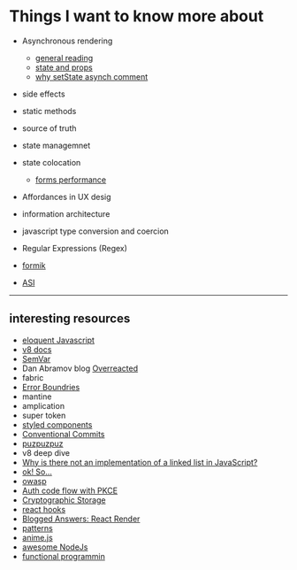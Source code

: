 # Things I want to know more about

- Asynchronous rendering 

  - [general reading](https://stackoverflow.com/questions/52886075/why-is-getderivedstatefromprops-is-a-static-method)
  - [state and props](https://reactjs.org/docs/faq-state.html#what-is-the-difference-between-state-and-props)
  - [why setState asynch comment](https://github.com/facebook/react/issues/11527#issuecomment-360199710)

- side effects

- static methods

- source of truth

- state managemnet 

- state colocation
  - [forms performance](https://epicreact.dev/improve-the-performance-of-your-react-forms/)

- Affordances in UX desig

- information architecture

- javascript type conversion and coercion

- Regular Expressions (Regex) 

- [formik](https://formik.org/)

- [ASI](https://stackoverflow.com/questions/2846283/what-are-the-rules-for-javascripts-automatic-semicolon-insertion-asi)

---

## interesting resources

- [eloquent Javascript](https://eloquentjavascript.net/)
- [v8 docs](https://v8.dev/blog/ignition-interpreter)
- [SemVar](https://semver.org/)
- Dan Abramov blog [Overreacted](https://overreacted.io/)
- fabric
- [Error Boundries](https://meticulous.ai/blog/react-error-boundaries-complete-guide/)
- mantine
- amplication
- super token
- [styled components](https://styled-components.com/docs/basics)
- [Conventional Commits](https://www.conventionalcommits.org/en/v1.0.0/)
- [puzpuzpuz](https://puzpuzpuz.io/)
- v8 deep dive
- [Why is there not an implementation of a linked list in JavaScript?](https://stackoverflow.com/questions/72297950/why-is-there-not-an-implementation-of-a-linked-list-in-javascript)
- [ok! So...](https://okso.app/)
- [owasp](https://owasp.org/)
- [Auth code flow with PKCE](https://cloudentity.com/developers/basics/oauth-grant-types/authorization-code-with-pkce/)
- [Cryptographic Storage](https://cheatsheetseries.owasp.org/cheatsheets/Cryptographic_Storage_Cheat_Sheet.html)
- [react hooks](https://www.netlify.com/blog/2019/03/11/deep-dive-how-do-react-hooks-really-work/) 
- [Blogged Answers: React Render](https://blog.isquaredsoftware.com/2020/05/blogged-answers-a-mostly-complete-guide-to-react-rendering-behavior/)
- [patterns](https://www.patterns.dev/)
- [anime.js](https://animejs.com/)
- [awesome NodeJs](https://github.com/sindresorhus/awesome-nodejs)
- [functional programmin](https://maryrosecook.com/blog/post/a-practical-introduction-to-functional-programming)
